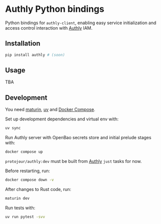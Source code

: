 # Authly Python bindings

Python bindings for `authly-client`, enabling easy service initialization and access control interaction with [Authly](https://github.com/protojour/authly) IAM.

## Installation

```bash
pip install authly # (soon)
```

## Usage

TBA

## Development

You need [maturin](https://github.com/PyO3/maturin), [uv](https://docs.astral.sh/uv/) and [Docker Compose](https://docs.docker.com/compose/).

Set up development dependencies and virtual env with:

```bash
uv sync
```

Run Authly server with OpenBao secrets store and initial prelude stages with:

```bash
docker compose up
```

`protojour/authly:dev` must be built from [Authly](https://github.com/protojour/authly) `just` tasks for now.

Before restarting, run:

```bash
docker compose down -v
```

After changes to Rust code, run:

```bash
maturin dev
```

Run tests with:

```bash
uv run pytest -svv
```
